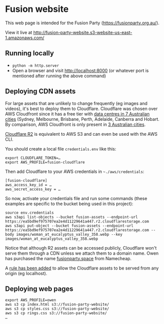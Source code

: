 # Fusion website
This web page is intended for the Fusion Party (https://fusionparty.org.au/).

View it live at http://fusion-party-website.s3-website-us-east-1.amazonaws.com/

## Running locally
* `python -m http.server`
* Open a browser and visit <http://localhost:8000> (or whatever port is mentioned after running the above command) 

## Deploying CDN assets
For large assets that are unlikely to change frequently (eg images and videos), it's best to deploy them to Cloudflare.
Cloudflare was chosen over AWS Cloudfront since it has a free tier with [data centres in 7 Australian cities](https://www.cloudflare.com/en-au/network/)
(Sydney, Melbourne, Brisbane, Perth, Adelaide, Canberra and Hobart. By comparison, AWS Cloudfront is only present in 
[3 Australian cities](https://aws.amazon.com/cloudfront/features/?nc1=h_ls&whats-new-cloudfront.sort-by=item.additionalFields.postDateTime&whats-new-cloudfront.sort-order=desc).  

[Cloudflare R2](https://www.cloudflare.com/en-au/press-releases/2021/cloudflare-announces-r2-storage/) is equivalent to 
AWS S3 and can even be used with the AWS CLI.

You should create a local file `credentials.env` like this:
```shell
export CLOUDFLARE_TOKEN=…
export AWS_PROFILE=fusion-cloudflare
```
Then add Cloudflare to your AWS credentials in `~./aws/credentials`:
```shell
[fusion-cloudflare]
aws_access_key_id = …
aws_secret_access_key = …
```
So now, activate your credentials file and run some commands (these examples are specific to the bucket being used in this project):
```shell
source env.credentials
aws s3api list-objects --bucket fusion-assets --endpoint-url https://ea5bd9ef975707ea2e4d11229641a447.r2.cloudflarestorage.com
aws s3api put-object --bucket fusion-assets --endpoint-url https://ea5bd9ef975707ea2e4d11229641a447.r2.cloudflarestorage.com --body images/woman_at_eucalyptus_valley_358.webp --key images/woman_at_eucalyptus_valley_358.webp 
```

Notice that although R2 assets can be accessed publicly, Cloudflare won't serve them through a CDN unless we attach them
to a domain name. Owen has purchased the name [fusionparty.space](https://fusionparty.space) from Namecheap.

A [rule has been added](https://dash.cloudflare.com/ea5bd9ef975707ea2e4d11229641a447/fusionparty.space/rules/transform-rules/modify-response-header) 
to allow the Cloudflare assets to be served from any origin (eg localhost).

## Deploying web pages
```shell
export AWS_PROFILE=owen
aws s3 cp index.html s3://fusion-party-website/
aws s3 cp styles.css s3://fusion-party-website/
aws s3 cp rings.css s3://fusion-party-website/
… 
```
